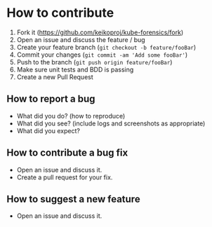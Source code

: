 # How to contribute

1. Fork it (<https://github.com/keikoproj/kube-forensics/fork>)
2. Open an issue and discuss the feature / bug
3. Create your feature branch (`git checkout -b feature/fooBar`)
4. Commit your changes (`git commit -am 'Add some fooBar'`)
5. Push to the branch (`git push origin feature/fooBar`)
6. Make sure unit tests and BDD is passing
7. Create a new Pull Request

## How to report a bug

* What did you do? (how to reproduce)
* What did you see? (include logs and screenshots as appropriate)
* What did you expect?

## How to contribute a bug fix

* Open an issue and discuss it.
* Create a pull request for your fix.

## How to suggest a new feature

* Open an issue and discuss it.
